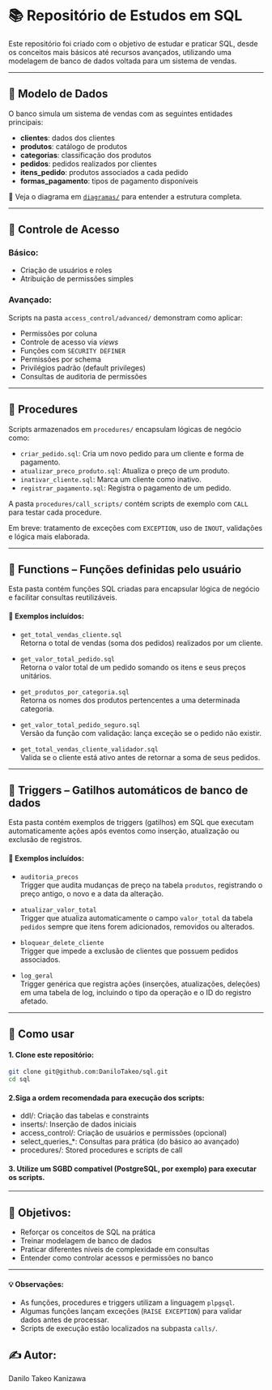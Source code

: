 # 📚 Repositório de Estudos em SQL

Este repositório foi criado com o objetivo de estudar e praticar SQL, desde os conceitos mais básicos até recursos avançados, utilizando uma modelagem de banco de dados voltada para um sistema de vendas.

---

## 🧱 Modelo de Dados

O banco simula um sistema de vendas com as seguintes entidades principais:

- **clientes**: dados dos clientes
- **produtos**: catálogo de produtos
- **categorias**: classificação dos produtos
- **pedidos**: pedidos realizados por clientes
- **itens_pedido**: produtos associados a cada pedido
- **formas_pagamento**: tipos de pagamento disponíveis

📌 Veja o diagrama em [`diagramas/`](diagramas/) para entender a estrutura completa.

---

## 🔐 Controle de Acesso

### Básico:
- Criação de usuários e roles
- Atribuição de permissões simples

### Avançado:
Scripts na pasta `access_control/advanced/` demonstram como aplicar:
- Permissões por coluna
- Controle de acesso via *views*
- Funções com `SECURITY DEFINER`
- Permissões por schema
- Privilégios padrão (default privileges)
- Consultas de auditoria de permissões

---

## 🔄 Procedures

Scripts armazenados em `procedures/` encapsulam lógicas de negócio como:

- `criar_pedido.sql`: Cria um novo pedido para um cliente e forma de pagamento.
- `atualizar_preco_produto.sql`: Atualiza o preço de um produto.
- `inativar_cliente.sql`: Marca um cliente como inativo.
- `registrar_pagamento.sql`: Registra o pagamento de um pedido.

A pasta `procedures/call_scripts/` contém scripts de exemplo com `CALL` para testar cada procedure.

Em breve: tratamento de exceções com `EXCEPTION`, uso de `INOUT`, validações e lógica mais elaborada.

---

## 🧠 Functions – Funções definidas pelo usuário

Esta pasta contém funções SQL criadas para encapsular lógica de negócio e facilitar consultas reutilizáveis.

#### 🧩 Exemplos incluídos:

- `get_total_vendas_cliente.sql`  
  Retorna o total de vendas (soma dos pedidos) realizados por um cliente.

- `get_valor_total_pedido.sql`  
  Retorna o valor total de um pedido somando os itens e seus preços unitários.

- `get_produtos_por_categoria.sql`  
  Retorna os nomes dos produtos pertencentes a uma determinada categoria.

- `get_valor_total_pedido_seguro.sql`  
  Versão da função com validação: lança exceção se o pedido não existir.

- `get_total_vendas_cliente_validador.sql`  
  Valida se o cliente está ativo antes de retornar a soma de seus pedidos.

---

## 🔔 Triggers – Gatilhos automáticos de banco de dados

Esta pasta contém exemplos de triggers (gatilhos) em SQL que executam automaticamente ações após eventos como inserção, atualização ou exclusão de registros.

#### 🧩 Exemplos incluídos:

- `auditoria_precos`  
  Trigger que audita mudanças de preço na tabela `produtos`, registrando o preço antigo, o novo e a data da alteração.

- `atualizar_valor_total`  
  Trigger que atualiza automaticamente o campo `valor_total` da tabela `pedidos` sempre que itens forem adicionados, removidos ou alterados.

- `bloquear_delete_cliente`  
  Trigger que impede a exclusão de clientes que possuem pedidos associados.

- `log_geral`  
  Trigger genérica que registra ações (inserções, atualizações, deleções) em uma tabela de log, incluindo o tipo da operação e o ID do registro afetado.

---

## 🚀 Como usar

#### 1. Clone este repositório:
   ```bash
   git clone git@github.com:DaniloTakeo/sql.git
   cd sql
   ```

#### 2.Siga a ordem recomendada para execução dos scripts:

- ddl/: Criação das tabelas e constraints
- inserts/: Inserção de dados iniciais
- access_control/: Criação de usuários e permissões (opcional)
- select_queries_*: Consultas para prática (do básico ao avançado)
- procedures/: Stored procedures e scripts de call

#### 3. Utilize um SGBD compatível (PostgreSQL, por exemplo) para executar os scripts.

---

## 🎯 Objetivos:

- Reforçar os conceitos de SQL na prática
- Treinar modelagem de banco de dados
- Praticar diferentes níveis de complexidade em consultas
- Entender como controlar acessos e permissões no banco

---

#### 💡 Observações:
- As funções, procedures e triggers utilizam a linguagem `plpgsql`.
- Algumas funções lançam exceções (`RAISE EXCEPTION`) para validar dados antes de processar.
- Scripts de execução estão localizados na subpasta `calls/`.

## ✍️ Autor:
Danilo Takeo Kanizawa

